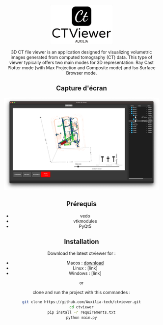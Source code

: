 <div align="center">
  <p>
      <img width="40%" src="icons/ctviewer.png" alt="CTViewer banner"></a>
  </p>
<div>
3D CT file viewer is an application designed for visualizing volumetric images generated from computed tomography (CT) data. This type of viewer typically offers two main modes for 3D representation: Ray Cast Plotter mode (with Max Projection and Composite mode) and Iso Surface Browser mode.

## Capture d'écran

![Capture d'écran du projet](images/Screenshot.png)

## Prérequis

- vedo
- vtkmodules
- PyQt5
  
## Installation
Download the latest ctviewer for :
  - Macos   : [download](https://drive.google.com/file/d/18xWq3xtTa9L3c9vvSTInRqMwC7WcBD5l/view?usp=drive_link)
  - Linux   : [link]
  - Windows : [link]

or 

clone and run the project with this commandes : 

```bash
git clone https://github.com/Auxilia-tech/ctviewer.git
cd ctviewer
pip install -r requirements.txt
python main.py

```
